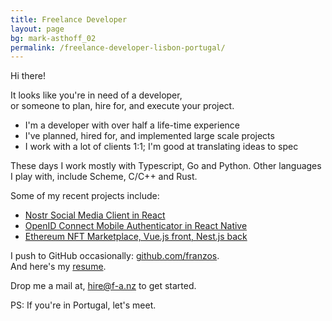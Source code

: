 ```yaml
---
title: Freelance Developer
layout: page
bg: mark-asthoff_02
permalink: /freelance-developer-lisbon-portugal/
---
```


Hi there!

It looks like you're in need of a developer, 
<br/>or someone to plan, hire for, and execute your project.

- I'm a developer with over half a life-time experience
- I've planned, hired for, and implemented large scale projects
- I work with a lot of clients 1:1; I'm good at translating ideas to spec

These days I work mostly with Typescript, Go and Python.
Other languages I play with, include Scheme, C/C++ and Rust.

Some of my recent projects include:

- [Nostr Social Media Client in React](https://f-a.nz/work/nostrop/)
- [OpenID Connect Mobile Authenticator in React Native](https://f-a.nz/work/mobile-authenticator/)
- [Ethereum NFT Marketplace, Vue.js front, Nest.js back](https://f-a.nz/work/onesnow-nft-marketplace/)

I push to GitHub occasionally: [github.com/franzos](https://github.com/franzos).
<br/>And here's my [resume](https://f-a.nz/resume/).

Drop me a mail at, [hire@f-a.nz](mailto:hire@f-a.nz) to get started.

PS: If you're in Portugal, let's meet.
